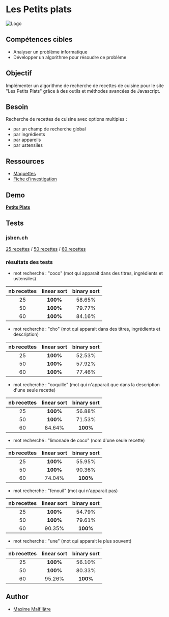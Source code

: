 # Les Petits plats

![Logo](https://raw.githubusercontent.com/maxew33/petits-plats/main/asset/img/logo.png)

## Compétences cibles

- Analyser un problème informatique
- Développer un algorithme pour résoudre ce problème

## Objectif

Implémenter un algorithme de recherche de recettes de cuisine pour le site "Les Petits Plats" grâce à des outils et méthodes avancées de Javascript.

## Besoin

Recherche de recettes de cuisine avec options multiples :

* par un champ de recherche global
* par ingrédients
* par appareils
* par ustensiles

## Ressources

* [Maquettes](https://www.figma.com/file/xqeE1ZKlHUWi2Efo8r73NK)
* [Fiche d'investigation](https://github.com/maxew33/petits-plats/blob/main/fiche%20investigation.pdf)

## Demo

**[Petits Plats](https://maxew33.github.io/petits-plats/)**


## Tests

### jsben.ch

[25 recettes](https://jsben.ch/Y7KNU) / [50 recettes](https://jsben.ch/gNZJ0) / [60 recettes](https://jsben.ch/2QcFD)

### résultats des tests

* mot recherché : "coco" (mot qui apparait dans des titres, ingrédients et ustensiles)

| nb recettes | linear sort  | binary sort |
| :---: | :----: | :---: |
| 25 | **100%** | 58.65% |
| 50 | **100%** | 79.77% |
| 60 | **100%** | 84.16% |


* mot recherché : "cho" (mot qui apparait dans des titres, ingrédients et description)

| nb recettes | linear sort  | binary sort |
| :---: | :----: | :---: |
| 25 | **100%** | 52.53% |
| 50 | **100%** | 57.92% |
| 60 | **100%** | 77.46% |


* mot recherché : "coquille" (mot qui n'apparait que dans la description d'une seule recette)

| nb recettes | linear sort  | binary sort |
| :---: | :----: | :---: |
| 25 | **100%** | 56.88% |
| 50 | **100%** | 71.53% |
| 60 | 84.64% | **100%** |


* mot recherché : "limonade de coco" (nom d'une seule recette)

| nb recettes | linear sort  | binary sort |
| :---: | :----: | :---: |
| 25 | **100%** | 55.95% |
| 50 | **100%** | 90.36% |
| 60 | 74.04% | **100%** |


* mot recherché : "fenouil" (mot qui n'apparait pas)

| nb recettes | linear sort  | binary sort |
| :---: | :----: | :---: |
| 25 | **100%** | 54.79% |
| 50 | **100%** | 79.61% |
| 60 | 90.35% | **100%** |


* mot recherché : "une" (mot qui apparait le plus souvent)

| nb recettes | linear sort  | binary sort |
| :---: | :----: | :---: |
| 25 | **100%** | 56.10% |
| 50 | **100%** | 80.33% |
| 60 | 95.26% | **100%** |



## Author

- [Maxime Malfilâtre](https://www.github.com/maxew33)

